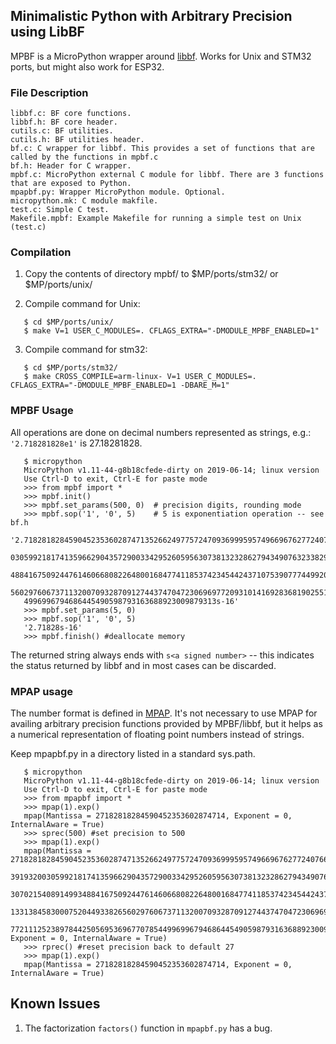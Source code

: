 ## Minimalistic Python with Arbitrary Precision using LibBF
MPBF is a MicroPython wrapper around [libbf](https://bellard.org/libbf/).
Works for Unix and STM32 ports, but might also work for ESP32.

### File Description

```
libbf.c: BF core functions.
libbf.h: BF core header.
cutils.c: BF utilities.    
cutils.h: BF utilities header.
bf.c: C wrapper for libbf. This provides a set of functions that are called by the functions in mpbf.c   
bf.h: Header for C wrapper.                             
mpbf.c: MicroPython external C module for libbf. There are 3 functions that are exposed to Python.
mpapbf.py: Wrapper MicroPython module. Optional.
micropython.mk: C module makfile.                       
test.c: Simple C test.
Makefile.mpbf: Example Makefile for running a simple test on Unix (test.c)                
```

### Compilation
1. Copy the contents of directory mpbf/ to $MP/ports/stm32/ or $MP/ports/unix/

2. Compile command for Unix:
```
   $ cd $MP/ports/unix/
   $ make V=1 USER_C_MODULES=. CFLAGS_EXTRA="-DMODULE_MPBF_ENABLED=1"
```  
3. Compile command for stm32:
```
   $ cd $MP/ports/stm32/
   $ make CROSS_COMPILE=arm-linux- V=1 USER_C_MODULES=. CFLAGS_EXTRA="-DMODULE_MPBF_ENABLED=1 -DBARE_M=1"
```   
### MPBF Usage

All operations are done on decimal numbers represented as strings, e.g.:
`'2.718281828e1'` is 27.18281828.

```
   $ micropython
   MicroPython v1.11-44-g8b18cfede-dirty on 2019-06-14; linux version
   Use Ctrl-D to exit, Ctrl-E for paste mode
   >>> from mpbf import *
   >>> mpbf.init()
   >>> mpbf.set_params(500, 0)  # precision digits, rounding mode
   >>> mpbf.sop('1', '0', 5)    # 5 is exponentiation operation -- see bf.h
   '2.7182818284590452353602874713526624977572470936999595749669676277240766303535475945713821785251664274274663919320
   0305992181741359662904357290033429526059563073813232862794349076323382988075319525101901157383418793070215408914993
   4884167509244761460668082264800168477411853742345442437107539077744992069551702761838606261331384583000752044933826
   5602976067371132007093287091274437470472306969772093101416928368190255151086574637721112523897844250569536967707854
   4996996794686445490598793163688923009879313s-16'
   >>> mpbf.set_params(5, 0)
   >>> mpbf.sop('1', '0', 5)
   '2.71828s-16'
   >>> mpbf.finish() #deallocate memory
```
The returned string always ends with `s<a signed number>` -- this indicates the status returned by libbf and in most cases
can be discarded.

### MPAP usage
The number format is defined in [MPAP](https://github.com/hacksterous/mpap). It's not necessary
to use MPAP for availing arbitrary precision functions provided by MPBF/libbf, but it helps as a numerical
representation of floating point numbers instead of strings.

Keep mpapbf.py in a directory listed in a standard sys.path.
```   
   $ micropython
   MicroPython v1.11-44-g8b18cfede-dirty on 2019-06-14; linux version
   Use Ctrl-D to exit, Ctrl-E for paste mode
   >>> from mpapbf import *
   >>> mpap(1).exp()
   mpap(Mantissa = 27182818284590452353602874714, Exponent = 0, InternalAware = True)
   >>> sprec(500) #set precision to 500
   >>> mpap(1).exp()
   mpap(Mantissa = 2718281828459045235360287471352662497757247093699959574966967627724076630353547594571382178525166427427466    
   3919320030599218174135966290435729003342952605956307381323286279434907632338298807531952510190115738341879
   3070215408914993488416750924476146066808226480016847741185374234544243710753907774499206955170276183860626
   1331384583000752044933826560297606737113200709328709127443747047230696977209310141692836819025515108657463
   77211125238978442505695369677078544996996794686445490598793163688923009879313, Exponent = 0, InternalAware = True)
   >>> rprec() #reset precision back to default 27
   >>> mpap(1).exp()
   mpap(Mantissa = 27182818284590452353602874714, Exponent = 0, InternalAware = True)
```   
## Known Issues

1. The factorization `factors()` function in `mpapbf.py` has a bug.

   
